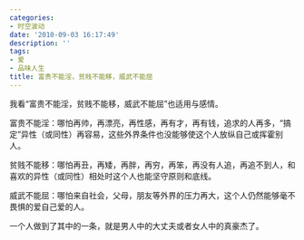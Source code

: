 ```yaml
---
categories:
- 时空波动
date: '2010-09-03 16:17:49'
description: ''
tags:
- 爱
- 品味人生
title: 富贵不能淫，贫贱不能移，威武不能屈
---
```

我看“富贵不能淫，贫贱不能移，威武不能屈”也适用与感情。



富贵不能淫：哪怕再帅，再漂亮，再性感，再有才，再有钱，追求的人再多，“搞定”异性（或同性）再容易，这些外界条件也没能够使这个人放纵自己或挥霍别人。



贫贱不能移：哪怕再丑，再矮，再胖，再穷，再笨，再没有人追，再追不到人，和喜欢的异性（或同性）相处时这个人也能坚守原则和底线。



威武不能屈：哪怕来自社会，父母，朋友等外界的压力再大，这个人仍然能够毫不畏惧的爱自己爱的人。



一个人做到了其中的一条，就是男人中的大丈夫或者女人中的真豪杰了。

